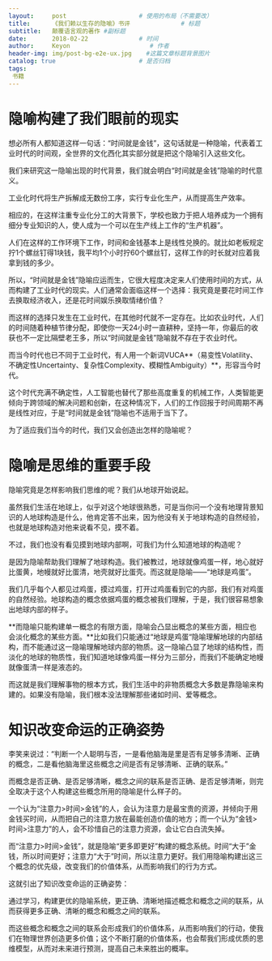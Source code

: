 ```yaml
---
layout:     post                    # 使用的布局（不需要改）
title:      《我们赖以生存的隐喻》书评              # 标题 
subtitle:   颠覆语言观的著作 #副标题
date:       2018-02-22              # 时间
author:     Keyon                      # 作者
header-img: img/post-bg-e2e-ux.jpg    #这篇文章标题背景图片
catalog: true                       # 是否归档
tags:
 书籍
---
```


# 隐喻构建了我们眼前的现实
想必所有人都知道这样一句话：“时间就是金钱”，这句话就是一种隐喻，代表着工业时代的时间观，全世界的文化西化其实部分就是把这个隐喻引入这些文化。

我们来研究这一隐喻出现的时代背景，我们就会明白“时间就是金钱”隐喻的时代意义。

工业化时代将生产拆解成无数份工序，实行专业化生产，从而提高生产效率。

相应的，在这样注重专业化分工的大背景下，学校也致力于把人培养成为一个拥有细分专业知识的人，使人成为一个可以在生产线上工作的“生产机器”。

人们在这样的工作环境下工作，时间和金钱基本上是线性兑换的。就比如老板规定拧1个螺丝钉得1块钱，我平均1个小时拧60个螺丝钉，这样工作的时长就对应着我拿到钱的多少。

所以，“时间就是金钱”隐喻应运而生，它很大程度决定来人们使用时间的方式，从而构建了工业时代的现实。人们通常会面临这样一个选择：我究竟是要花时间工作去换取经济收入，还是花时间娱乐换取情绪价值？

而这样的选择只发生在工业时代，在其他时代就不一定存在。比如农业时代，人们的时间随着种植节律分配，即使你一天24小时一直耕种，坚持一年，你最后的收获也不一定比隔壁老王多，所以“时间就是金钱”隐喻就不存在于农业时代。

而当今时代也已不同于工业时代，有人用一个新词VUCA**（易变性Volatility、不确定性Uncertainty、复杂性Complexity、模糊性Ambiguity）**，形容当今时代。

这个时代充满不确定性，人工智能也替代了那些高度重复的机械工作，人类智能更倾向于跨领域的解决问题和创新，在这种情况下，人们的工作回报于时间周期不再是线性对应，于是“时间就是金钱”隐喻也不适用于当下了。

为了适应我们当今的时代，我们又会创造出怎样的隐喻呢？
# 隐喻是思维的重要手段
隐喻究竟是怎样影响我们思维的呢？我们从地球开始说起。

虽然我们生活在地球上，似乎对这个地球很熟悉，可是当你问一个没有地理背景知识的人地球构造是什么，他肯定答不出来，因为他没有关于地球构造的自然经验，也就是地球构造对他来说看不见，摸不着。

不过，我们也没有看见摸到地球内部啊，可我们为什么知道地球的构造呢？

是因为隐喻帮助我们理解了地球构造。我们被教过，地球就像鸡蛋一样，地心就好比蛋黄，地幔就好比蛋清，地壳就好比蛋壳。而这就是隐喻——“地球是鸡蛋”。

我们几乎每个人都见过鸡蛋，摸过鸡蛋，打开过鸡蛋看到它的内部，我们有对鸡蛋的自然经验。地球构造的概念依据鸡蛋的概念被我们理解，于是，我们很容易想象出地球内部的样子。

**而隐喻只能构建单一概念的有限方面，隐喻会凸显出概念的某些方面，相应也会淡化概念的某些方面。**比如我们只能通过“地球是鸡蛋“隐喻理解地球的内部结构，而不能通过这一隐喻理解地球内部的物质。这一隐喻凸显了地球的结构性，而淡化的地球的物质性，我们知道地球像鸡蛋一样分为三部分，而我们不能确定地幔就像蛋清一样是液态的。

而这就是我们理解事物的根本方式，我们生活中的非物质概念大多数是靠隐喻来构建的。如果没有隐喻，我们根本没法理解那些诸如时间、爱等概念。
# 知识改变命运的正确姿势
李笑来说过：“判断一个人聪明与否，一是看他脑海是里是否有足够多清晰、正确的概念，二是看他脑海里这些概念之间是否有足够清晰、正确的联系。”

而概念是否正确、是否足够清晰，概念之间的联系是否正确、是否足够清晰，则完全取决于这个人构建这些概念所用的隐喻是什么样子的。

一个认为“注意力>时间>金钱”的人，会认为注意力是最宝贵的资源，并倾向于用金钱买时间，从而把自己的注意力放在最能创造价值的地方；而一个认为“金钱>时间>注意力”的人，会不珍惜自己的注意力资源，会让它白白流失掉。

而“注意力>时间>金钱”，就是隐喻“更多即更好”构建的概念系统。时间“大于”金钱，所以时间更好；注意力“大于”时间，所以注意力更好。我们用隐喻构建出这三个概念的优先级，改变我们的价值体系，从而影响我们的行为方式。

这就引出了知识改变命运的正确姿势：

通过学习，构建更优的隐喻系统，更正确、清晰地描述概念和概念之间的联系，从而获得更多正确、清晰的概念和概念之间的联系。

而这些概念和概念之间的联系会形成我们的价值体系，从而影响我们的行动，使我们在物理世界创造更多价值；这个不断打磨的价值体系，也会帮我们形成优质的思维模型，从而对未来进行预测，提高自己未来胜出的概率。
